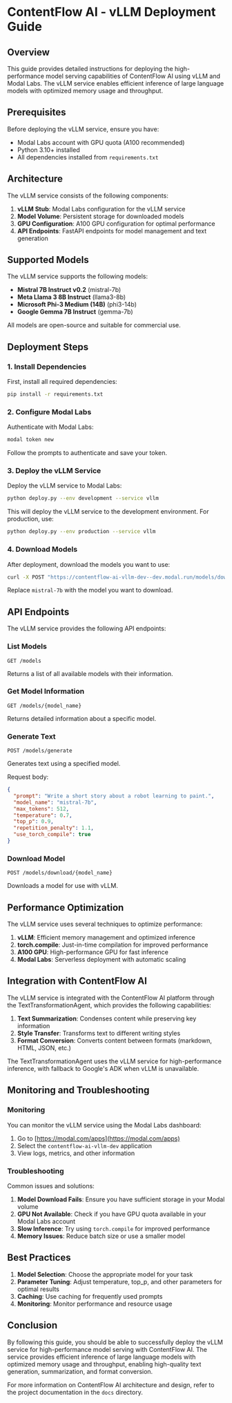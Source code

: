# ContentFlow AI - vLLM Deployment Guide

## Overview

This guide provides detailed instructions for deploying the high-performance model serving capabilities of ContentFlow AI using vLLM and Modal Labs. The vLLM service enables efficient inference of large language models with optimized memory usage and throughput.

## Prerequisites

Before deploying the vLLM service, ensure you have:

- Modal Labs account with GPU quota (A100 recommended)
- Python 3.10+ installed
- All dependencies installed from `requirements.txt`

## Architecture

The vLLM service consists of the following components:

1. **vLLM Stub**: Modal Labs configuration for the vLLM service
2. **Model Volume**: Persistent storage for downloaded models
3. **GPU Configuration**: A100 GPU configuration for optimal performance
4. **API Endpoints**: FastAPI endpoints for model management and text generation

## Supported Models

The vLLM service supports the following models:

- **Mistral 7B Instruct v0.2** (mistral-7b)
- **Meta Llama 3 8B Instruct** (llama3-8b)
- **Microsoft Phi-3 Medium (14B)** (phi3-14b)
- **Google Gemma 7B Instruct** (gemma-7b)

All models are open-source and suitable for commercial use.

## Deployment Steps

### 1. Install Dependencies

First, install all required dependencies:

```bash
pip install -r requirements.txt
```

### 2. Configure Modal Labs

Authenticate with Modal Labs:

```bash
modal token new
```

Follow the prompts to authenticate and save your token.

### 3. Deploy the vLLM Service

Deploy the vLLM service to Modal Labs:

```bash
python deploy.py --env development --service vllm
```

This will deploy the vLLM service to the development environment. For production, use:

```bash
python deploy.py --env production --service vllm
```

### 4. Download Models

After deployment, download the models you want to use:

```bash
curl -X POST "https://contentflow-ai-vllm-dev--dev.modal.run/models/download/mistral-7b"
```

Replace `mistral-7b` with the model you want to download.

## API Endpoints

The vLLM service provides the following API endpoints:

### List Models

```
GET /models
```

Returns a list of all available models with their information.

### Get Model Information

```
GET /models/{model_name}
```

Returns detailed information about a specific model.

### Generate Text

```
POST /models/generate
```

Generates text using a specified model.

Request body:
```json
{
  "prompt": "Write a short story about a robot learning to paint.",
  "model_name": "mistral-7b",
  "max_tokens": 512,
  "temperature": 0.7,
  "top_p": 0.9,
  "repetition_penalty": 1.1,
  "use_torch_compile": true
}
```

### Download Model

```
POST /models/download/{model_name}
```

Downloads a model for use with vLLM.

## Performance Optimization

The vLLM service uses several techniques to optimize performance:

1. **vLLM**: Efficient memory management and optimized inference
2. **torch.compile**: Just-in-time compilation for improved performance
3. **A100 GPU**: High-performance GPU for fast inference
4. **Modal Labs**: Serverless deployment with automatic scaling

## Integration with ContentFlow AI

The vLLM service is integrated with the ContentFlow AI platform through the TextTransformationAgent, which provides the following capabilities:

1. **Text Summarization**: Condenses content while preserving key information
2. **Style Transfer**: Transforms text to different writing styles
3. **Format Conversion**: Converts content between formats (markdown, HTML, JSON, etc.)

The TextTransformationAgent uses the vLLM service for high-performance inference, with fallback to Google's ADK when vLLM is unavailable.

## Monitoring and Troubleshooting

### Monitoring

You can monitor the vLLM service using the Modal Labs dashboard:

1. Go to [https://modal.com/apps](https://modal.com/apps)
2. Select the `contentflow-ai-vllm-dev` application
3. View logs, metrics, and other information

### Troubleshooting

Common issues and solutions:

1. **Model Download Fails**: Ensure you have sufficient storage in your Modal volume
2. **GPU Not Available**: Check if you have GPU quota available in your Modal Labs account
3. **Slow Inference**: Try using `torch.compile` for improved performance
4. **Memory Issues**: Reduce batch size or use a smaller model

## Best Practices

1. **Model Selection**: Choose the appropriate model for your task
2. **Parameter Tuning**: Adjust temperature, top_p, and other parameters for optimal results
3. **Caching**: Use caching for frequently used prompts
4. **Monitoring**: Monitor performance and resource usage

## Conclusion

By following this guide, you should be able to successfully deploy the vLLM service for high-performance model serving with ContentFlow AI. The service provides efficient inference of large language models with optimized memory usage and throughput, enabling high-quality text generation, summarization, and format conversion.

For more information on ContentFlow AI architecture and design, refer to the project documentation in the `docs` directory.
